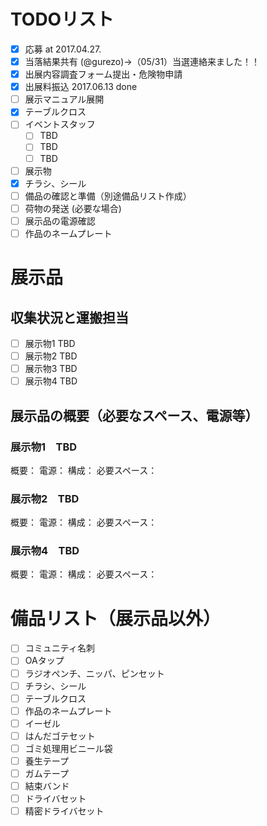 # TODOリスト
- [x] 応募 at 2017.04.27.
- [x] 当落結果共有 (@gurezo)→（05/31）当選連絡来ました！！
- [x] 出展内容調査フォーム提出・危険物申請
- [x] 出展料振込 2017.06.13 done
- [ ] 展示マニュアル展開
- [x] テーブルクロス
- [ ] イベントスタッフ
  - [ ] TBD
  - [ ] TBD
  - [ ] TBD
- [ ] 展示物
- [x] チラシ、シール
- [ ] 備品の確認と準備（別途備品リスト作成）
- [ ] 荷物の発送 (必要な場合)
- [ ] 展示品の電源確認
- [ ] 作品のネームプレート

# 展示品

## 収集状況と運搬担当
- [ ] 展示物1 TBD
- [ ] 展示物2 TBD
- [ ] 展示物3 TBD
- [ ] 展示物4 TBD

## 展示品の概要（必要なスペース、電源等）
### 展示物1　TBD
  概要：
  電源：
  構成：
  必要スペース：

### 展示物2　TBD
  概要：
  電源：
  構成：
  必要スペース：

### 展示物4　TBD
  概要：
  電源：
  構成：
  必要スペース：

# 備品リスト（展示品以外）
- [ ] コミュニティ名刺
- [ ] OAタップ
- [ ] ラジオペンチ、ニッパ、ピンセット
- [ ] チラシ、シール
- [ ] テーブルクロス
- [ ] 作品のネームプレート
- [ ] イーゼル
- [ ] はんだゴテセット
- [ ] ゴミ処理用ビニール袋
- [ ] 養生テープ
- [ ] ガムテープ
- [ ] 結束バンド
- [ ] ドライバセット
- [ ] 精密ドライバセット
